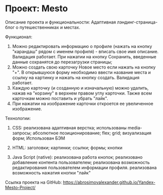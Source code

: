 # Проект: Mesto

Описание проекта и функциональности: Адаптивная лэндинг-страница-блог о путешественниках и местах.

Функционал:
1. Можно редактировать информацию о профиле (нажать на кнопку "карандаш" рядом с именем профиля) - вписать свое имя описание. Валидация работает. При нажатии на кнопку Сохранить, введенные данные сохранятся до перезагрузки страницы;
2. Можно создать свою карточку Новое место если нажать на кнопку "+". В открывшуюся форму необходимо ввести название места и ссылку на картинку и нажать на кнопку создать. Валидация работает.
3. Каждую карточку (и созданную и изначальную) можно удалить, нажав на "корзину" в верхнем правом углу карточки. Также всем карточкам можно поставить и убрать "лайк".
4. При нажатии на изображение карточки откроется ее увеличенное изображение.

Технологии: 
1. CSS:
    реализована адаптивная верстка;
    использованы media-запросы;
    абсолютное позиционирование;
    flex;
    grid;
    визуализация форм;
    Использован БЭМ

2. HTML:
    заголовки;
    картинки;
    ссылки;
    формы;
    кнопки

3. Java Script (native):
    реализована работа кнопок;
    реализовано добавление контента пользователем;
    реализована возможность редактирования пользователем информации профиля. 
    реализована возможность нажатия кнопки "лайк"
    

Ссылка проекта на GitHub: https://abrosimovalexander.github.io/Yandex-Mesto-Project/
